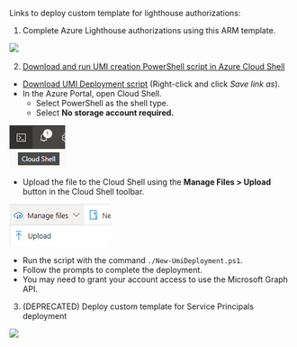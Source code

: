 Links to deploy custom template for lighthouse authorizations:

1. Complete Azure Lighthouse authorizations using this ARM template.

  <a href="https://portal.azure.com/#create/Microsoft.Template/uri/https%3A%2F%2Fraw.githubusercontent.com%2Fjpanderson91%2Flighthouse%2Frefs%2Fheads%2Fmain%2Flighthouseauthorizations.json/createUIDefinitionUri/https%3A%2F%2Fraw.githubusercontent.com%2Fjpanderson91%2Flighthouse%2Frefs%2Fheads%2Fmain%2Flighthouseauthorizationsui.json" target="_blank"><img src="https://aka.ms/deploytoazurebutton"/>

2. Download and run UMI creation PowerShell script in Azure Cloud Shell

  - Download [UMI Deployment script](New-UmiDeployment.ps1) (Right-click and click *Save link as*).
  - In the Azure Portal, open Cloud Shell.
    - Select PowerShell as the shell type.
    - Select **No storage account required.**
      
  ![Cloud Shell](./images/cloudshell.png)

  - Upload the file to the Cloud Shell using the **Manage Files > Upload** button in the Cloud Shell toolbar.

  ![Upload PowerShell Script to Azure Cloud Shell](./images/upload-script-cloudshell.png)

  - Run the script with the command `./New-UmiDeployment.ps1`.
  - Follow the prompts to complete the deployment.
  - You may need to grant your account access to use the Microsoft Graph API.

3. (DEPRECATED) Deploy custom template for Service Principals deployment

  <a href="https://portal.azure.com/#create/Microsoft.Template/uri/https%3A%2F%2Fraw.githubusercontent.com%2Fjpanderson91%2Flighthouse%2Frefs%2Fheads%2Fmain%2Fspdeployment.json" target="_blank"><img src="https://aka.ms/deploytoazurebutton"/>

